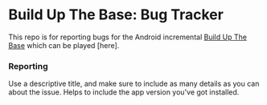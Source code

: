 # Build Up The Base: Bug Tracker

This repo is for reporting bugs for the Android incremental [Build Up The Base](https://i.imgur.com/94OKPVG.png?1) which can be played [here].

### Reporting

Use a descriptive title, and make sure to include as many details as you can about the issue. Helps to include the app version you've got installed.
